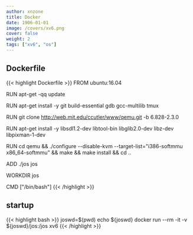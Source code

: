 ```yaml
---
author: xnzone 
title: Docker
date: 1906-01-01
image: /covers/xv6.png
cover: false 
weight: 2
tags: ["xv6", "os"]
---
```


## Dockerfile

{{< highlight Dockerfile >}}
FROM ubuntu:16.04

RUN apt-get -qq update

RUN apt-get install -y git build-essential gdb gcc-multilib tmux

RUN git clone http://web.mit.edu/ccutler/www/qemu.git -b 6.828-2.3.0

RUN apt-get install -y libsdl1.2-dev libtool-bin libglib2.0-dev libz-dev libpixman-1-dev

RUN cd qemu && ./configure --disable-kvm --target-list="i386-softmmu x86_64-softmmu" && make && make install && cd ..

ADD ./jos jos

WORKDIR jos

CMD ["/bin/bash"]
{{< /highlight >}}

## startup

{{< highlight bash >}}
joswd=$(pwd)
echo ${joswd}
docker run --rm -it -v ${joswd}/jos:/jos xv6
{{< /highlight >}}